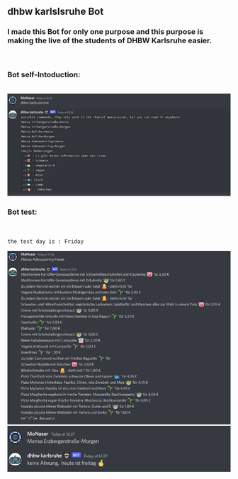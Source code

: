 ## dhbw karlslsruhe Bot

### I made this Bot for only one purpose and this purpose is making the live of the students of DHBW Karlsruhe easier. 

<br>

###  Bot self-Intoduction:
<br>

<img src = "./images/Intoducation.PNG" alt = "self-Intoduction">

<br>

### Bot test: 
<br>

    the test day is : Friday

<img src = "./images/Test-1.PNG" alt = "test-2">

<br>

<img src = "./images/Test-2.PNG" alt = "test-2">



